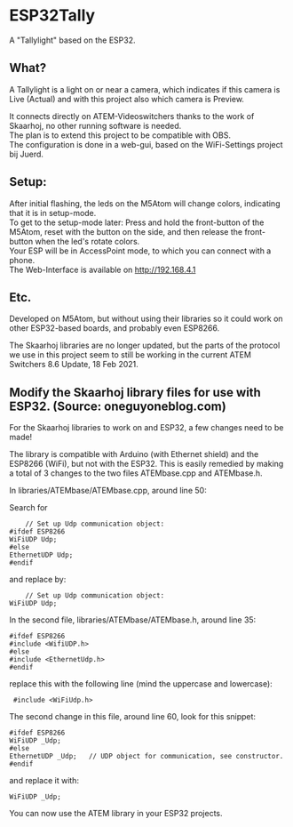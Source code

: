 # ESP32Tally
A "Tallylight" based on the ESP32.

## What?
A Tallylight is a light on or near a camera, which indicates if this camera is Live (Actual) and with this project also which camera is Preview.

It connects directly on ATEM-Videoswitchers thanks to the work of Skaarhoj, no other running software is needed.  
The plan is to extend this project to be compatible with OBS.  
The configuration is done in a web-gui, based on the WiFi-Settings project bij Juerd.

## Setup:
After initial flashing, the leds on the M5Atom will change colors, indicating that it is in setup-mode.  
To get to the setup-mode later: Press and hold the front-button of the M5Atom, reset with the button on the side, and then release the front-button when the led's rotate colors.  
Your ESP will be in AccessPoint mode, to which you can connect with a phone.  
The Web-Interface is available on http://192.168.4.1

## Etc.
Developed on M5Atom, but without using their libraries so it could work on other ESP32-based boards, and probably even ESP8266.

The Skaarhoj libraries are no longer updated, but the parts of the protocol we use in this project seem to still be working in the current ATEM Switchers 8.6 Update, 18 Feb 2021.  

## Modify the Skaarhoj library files for use with ESP32. (Source: oneguyoneblog.com)

For the Skaarhoj libraries to work on and ESP32, a few changes need to be made!  

The library is compatible with Arduino (with Ethernet shield) and the ESP8266 (WiFi), but not with the ESP32. This is easily remedied by making a total of 3 changes to the two files ATEMbase.cpp and ATEMbase.h.

In libraries/ATEMbase/ATEMbase.cpp, around line 50:

Search for
```
	// Set up Udp communication object:
#ifdef ESP8266
WiFiUDP Udp;
#else
EthernetUDP Udp;
#endif
```
and replace by:
```
	// Set up Udp communication object:
WiFiUDP Udp;
```
 

In the second file, libraries/ATEMbase/ATEMbase.h, around line 35:
```
#ifdef ESP8266
#include <WifiUDP.h>
#else
#include <EthernetUdp.h>
#endif
```
replace this with the following line (mind the uppercase and lowercase):
```
 #include <WiFiUdp.h>
```

The second change in this file, around line 60, look for this snippet:
```
#ifdef ESP8266
WiFiUDP _Udp;
#else
EthernetUDP _Udp;	// UDP object for communication, see constructor.
#endif
```
and replace it with:
```
WiFiUDP _Udp;
```
You can now use the ATEM library in your ESP32 projects.
